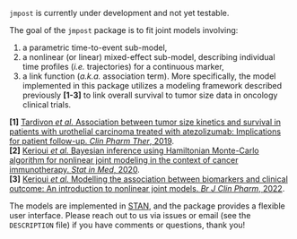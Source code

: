 
`jmpost` is currently under development and not yet testable.

The goal of the `jmpost` package is to fit joint models involving:
1. a parametric time-to-event sub-model,
2. a nonlinear (or linear) mixed-effect sub-model, describing individual time profiles (_i.e._ trajectories) for a continuous marker,
3. a link function (_a.k.a._ association term).
More specifically, the model implemented in this package utilizes a modeling framework described previously **[1-3]** to link overall survival to tumor size data in oncology clinical trials.

**[1]** [Tardivon _et al._ Association between tumor size kinetics and survival in patients with urothelial carcinoma treated with atezolizumab: Implications for patient follow-up. _Clin Pharm Ther_, 2019](https://doi.org/10.1002/cpt.1450).  
**[2]** [Kerioui _et al._ Bayesian inference using Hamiltonian Monte-Carlo algorithm for nonlinear joint modeling in the context of cancer immunotherapy. _Stat in Med_, 2020](https://doi.org/10.1002/sim.8756).  
**[3]** [Kerioui _et al._ Modelling the association between biomarkers and clinical outcome: An introduction to nonlinear joint models. _Br J Clin Pharm_, 2022](https://doi.org/10.1111/bcp.15200).

The models are implemented in [STAN](https://mc-stan.org/), and the package provides a flexible user interface.
Please reach out to us via issues or email (see the `DESCRIPTION` file) if you have comments or questions, thank you!
